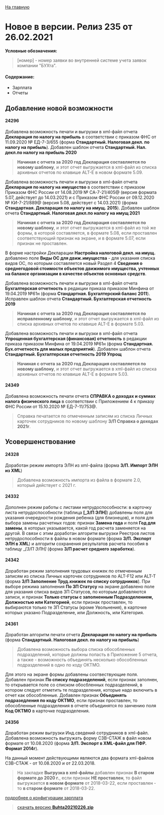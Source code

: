 ﻿[На главную](../../index.md)

# Новое  в версии. Релиз 235 от 26.02.2021

**Условные обозначения:**
 >[номер] - номер заявки во внутренней системе учета заявок компании "БУХта".

#### Содержание: 

- Зарплата
- Отчеты

## Добавление новой возможности

#### 24296
Добавлена возможность печати и выгрузки в xml-файл отчета __Декларация по налогу на прибыль__ в соответствии с приказом ФНС от 11.09.2020 № ЕД-7-3/655 (форма __Стандартный. Налоговая декл. по налогу на прибыль__). 
Добавлен шаблон отчета __Стандартный. Нал. декл.по налогу на прибыль 2020__
>__Начиная с отчета за 2020 год Декларация составляется по новому шаблону__, и этот отчет выгружается в xml-файл из списка архивных отчетов по клавише ALT-E в новом формате 5.09.

Добавлена возможность печати и выгрузки в xml-файл отчета __Декларация по налогу на имущество__ в соответствии с приказом Приказом ФНС России от 14.08.2019 № СА-7-21/405@ (версия формата 5.07, действует до 14.03.2021) и с Приказом ФНС России от 09.12.2020 № КИ-7-21/889@ (версия 5.08, действует с 14.03.2021) (форма __Стандартная. Декларация по налогу на имущ. 2015__).
Добавлен шаблон отчета __Стандартный. Налоговая декл.по налогу на имущ 2021__
>__Начиная с отчета за 2020 год Декларация составляется по новому шаблону__, и этот отчет выгружается в xml-файл из той же формы, в которой составляется, в формате 5.08, если проставлен соответствующий признак на экране, и в формате 5.07, если признак не проставлен.

В форме настройки Декларации __Настройка налоговой декл. на имущ.__ добавлено поле __Виды ОС для движ.имущества__ - для указания списка видов ОС, по которым составляется новый Раздел 4 __Сведения о среднегодовой стоимости объектов движимого имущества, учтенных на балансе организации в качестве объектов основных средств__. 

Добавлена возможность печати и выгрузки в xml-файл отчета __Бухгалтерская отчетность__ в редакции приказа приказом Минфина от 19.04.2019 №61н (форма __Стандартная. Бухгалтерский баланс 2011__). 
Исправлен шаблон отчета __Стандартный. Бухгалтерская отчетность 2019__
>__Начиная с отчета за 2020 год Декларация составляется по исправленному шаблону__, и этот отчет выгружается в xml-файл из списка архивных отчетов по клавише ALT-E в формате 5.03.

Добавлена возможность печати и выгрузки в xml-файл отчета __Упрощенная бухгалтерская (финансовая) отчетность__ в редакции приказа приказом Минфина от 19.04.2019 №61н (форма __Стандартная. Бух.отчетность для малых предприятий__). 
Добавлен шаблон отчета __Стандартный. Бухгалтерская отчетность 2019 Упрощ__
>__Начиная с отчета за 2020 год Декларация составляется по новому шаблону__, и этот отчет выгружается в xml-файл из списка архивных отчетов по клавише ALT-E в формате 5.03.

#### 24349
Добавлена возможность печати отчета __СПРАВКА о доходах и суммах налога физического лица__ в соответствии с Приложением 4 к приказу ФНС России от 15.10.2020 № ЕД-7-11/753@.
>Справка печатается по отмеченным записям из списка Личных карточек сотрудников по новому шаблону __З/П Справка о доходах 2021г__.

## Усовершенствование

#### 24328
Доработан режим импорта ЭЛН из xml-файла (форма __З/П. Импорт ЭЛН из XML__)
>Добавлена возможность импорта из файла в формате 2.0, который действует с 2021 г.

#### 24332
Дополнен режим работы с листами нетрудоспособности: в карточку листа нетрудоспособности (таблица __[_З/П ЭЛН]__) добавлены поля для указания очередности рождения ребенка (для близнецов), и поля для выбора замены расчетных годов: признак __Замена года__ и поля __Год для замены__, в которых указывается, какой год расчета заменяется на другой.
В связи с этим доработан алгоритм выгрузки Реестров листов нетрудоспособности в файлы в новом формате (форма __З/П. Экспорт ЭЛН в  XML__) и алгоритм сохранения результатов расчета пособия в таблицу __[_З/П ЭЛН]__ (форма __З/П расчет среднего заработка__).

#### 24342
Доработан режим заполнения трудовых книжек по отмеченным записям из списка Личных карточек сотрудников по ALT-F12 или ALT-T (форма __З/П Заполнение Труд.книжек по списку сотрудников__).
При выборе режима заполнения  __По ЗП Статусу__ на экране добавлено поле для указания списка видов ЗП Статусов, по которым добавляются записи, и признак __Только статусы с заполненным Подразделением, Должностью или Категорией__, если признак проставлен, то выбираются только те ЗП Статусы (кроме Увольнения), в карточке которых указано Подразделение, или Должность, или Категория.

#### 24361
Доработан алгоритм печати отчета __Декларация по налогу на прибыль__ (форма __Стандартный. Налоговая декл. по налогу на прибыль__)
>Добавлена возможность выбора списка обособленных подразделений, которые должны попасть в Приложение 5 отчета, а также - возможность объединять несколько обособленных подразделений в одно по коду ОКТМО. 

Для этого на экране формы добавлены соотвествующие поля. 
Добавлен признак __По списку подразеделений__, если признак заполнен, то открывается поле со списком обосбленных подразделений, в котором следует отметить те подразделения, которые надо включить в отчет как обособленные.
Добавлен признак __Объединять подразедления по коду ОКТМО__, если признак проставлен, то обособленные подразделения в отчете объединятся по занчению поля __Код ОКТМО__ в карточке подразделения. 

#### 24356
Доработан режим выгрузки Инд.сведений сотрудников в xml-файл.
Добавлена возможность выгружать форму СЗВ-СТАЖ в файл новом формате от 10.08.2020 (форма __З/П. Экспорт в XML-файл для ПФР. Формат 2014г__).

На данный момент действующими являются два формата xml-файлов СЗВ-СТАЖ - от 10.08.2020 и от 22.03.2018. 
>На закладке __Выгрузка в xml-файлы__ добавлен признак __В старом формате до 2020 г.__, если признак __НЕ проставлен__, то  файл выгружается __в новом формате__ от 2018-03-22, если проставлен - то __в старом формате__ от 2018-03-22.

[подробнее о конфигурации зарплата](Стандартная_Зарплата.htm)

>[скачать версию **Buhta20210226.zip**](Buhta20210226.zip)
